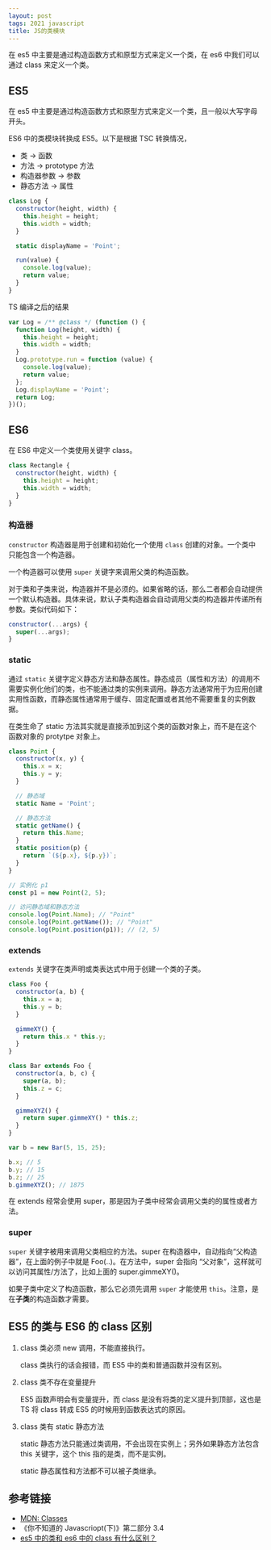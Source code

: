 ```yaml
---
layout: post
tags: 2021 javascript
title: JS的类模块
---
```


在 es5 中主要是通过构造函数方式和原型方式来定义一个类，在 es6 中我们可以通过 class 来定义一个类。

## ES5

在 es5 中主要是通过构造函数方式和原型方式来定义一个类，且一般以大写字母开头。

ES6 中的类模块转换成 ES5。以下是根据 TSC 转换情况，

- 类 -> 函数
- 方法 -> prototype 方法
- 构造器参数 -> 参数
- 静态方法 -> 属性

```javascript
class Log {
  constructor(height, width) {
    this.height = height;
    this.width = width;
  }

  static displayName = 'Point';

  run(value) {
    console.log(value);
    return value;
  }
}
```

TS 编译之后的结果

```js
var Log = /** @class */ (function () {
  function Log(height, width) {
    this.height = height;
    this.width = width;
  }
  Log.prototype.run = function (value) {
    console.log(value);
    return value;
  };
  Log.displayName = 'Point';
  return Log;
})();
```

## ES6

在 ES6 中定义一个类使用关键字 class。

```js
class Rectangle {
  constructor(height, width) {
    this.height = height;
    this.width = width;
  }
}
```

### 构造器

`constructor` 构造器是用于创建和初始化一个使用 `class` 创建的对象。一个类中只能包含一个构造器。

一个构造器可以使用 `super` 关键字来调用父类的构造函数。

对于类和子类来说，构造器并不是必须的。如果省略的话，那么二者都会自动提供一个默认构造器。具体来说，默认子类构造器会自动调用父类的构造器并传递所有参数。类似代码如下：

```javascript
constructor(...args) {
  super(...args);
}
```

### static

通过 `static` 关键字定义静态方法和静态属性。静态成员（属性和方法）的调用不需要实例化他们的类，也不能通过类的实例来调用。静态方法通常用于为应用创建实用性函数，而静态属性通常用于缓存、固定配置或者其他不需要重复的实例数据。

在类生命了 static 方法其实就是直接添加到这个类的函数对象上，而不是在这个函数对象的 protytpe 对象上。

```javascript
class Point {
  constructor(x, y) {
    this.x = x;
    this.y = y;
  }

  // 静态域
  static Name = 'Point';

  // 静态方法
  static getName() {
    return this.Name;
  }
  static position(p) {
    return `(${p.x}, ${p.y})`;
  }
}

// 实例化 p1
const p1 = new Point(2, 5);

// 访问静态域和静态方法
console.log(Point.Name); // "Point"
console.log(Point.getName()); // "Point"
console.log(Point.position(p1)); // (2, 5)
```

### extends

`extends` 关键字在类声明或类表达式中用于创建一个类的子类。

```javascript
class Foo {
  constructor(a, b) {
    this.x = a;
    this.y = b;
  }

  gimmeXY() {
    return this.x * this.y;
  }
}

class Bar extends Foo {
  constructor(a, b, c) {
    super(a, b);
    this.z = c;
  }

  gimmeXYZ() {
    return super.gimmeXY() * this.z;
  }
}

var b = new Bar(5, 15, 25);

b.x; // 5
b.y; // 15
b.z; // 25
b.gimmeXYZ(); // 1875
```

在 extends 经常会使用 super，那是因为子类中经常会调用父类的的属性或者方法。

### super

`super` 关键字被用来调用父类相应的方法。super 在构造器中，自动指向“父构造器”，在上面的例子中就是 Foo(..)。在方法中，super 会指向 “父对象”，这样就可以访问其属性/方法了，比如上面的 super.gimmeXY()。

如果子类中定义了构造函数，那么它必须先调用 `super` 才能使用 `this`。注意，是在**子类**的构造函数才需要。

## ES5 的类与 ES6 的 class 区别

1. class 类必须 new 调用，不能直接执行。

   class 类执行的话会报错，而 ES5 中的类和普通函数并没有区别。

2. class 类不存在变量提升

   ES5 函数声明会有变量提升，而 class 是没有将类的定义提升到顶部，这也是 TS 将 class 转成 ES5 的时候用到函数表达式的原因。

3. class 类有 static 静态方法

   static 静态方法只能通过类调用，不会出现在实例上；另外如果静态方法包含 this 关键字，这个 this 指的是类，而不是实例。

   static 静态属性和方法都不可以被子类继承。

## 参考链接

- [MDN: Classes](https://developer.mozilla.org/en-US/docs/Web/JavaScript/Reference/Classes)
- 《你不知道的 Javascriopt(下)》第二部分 3.4
- [es5 中的类和 es6 中的 class 有什么区别？](https://fe.ecool.fun/topic/1036468a-13c7-49d5-af8f-31c31135ceea?orderBy=updateTime&order=desc&titleKey=%E7%B1%BB)
